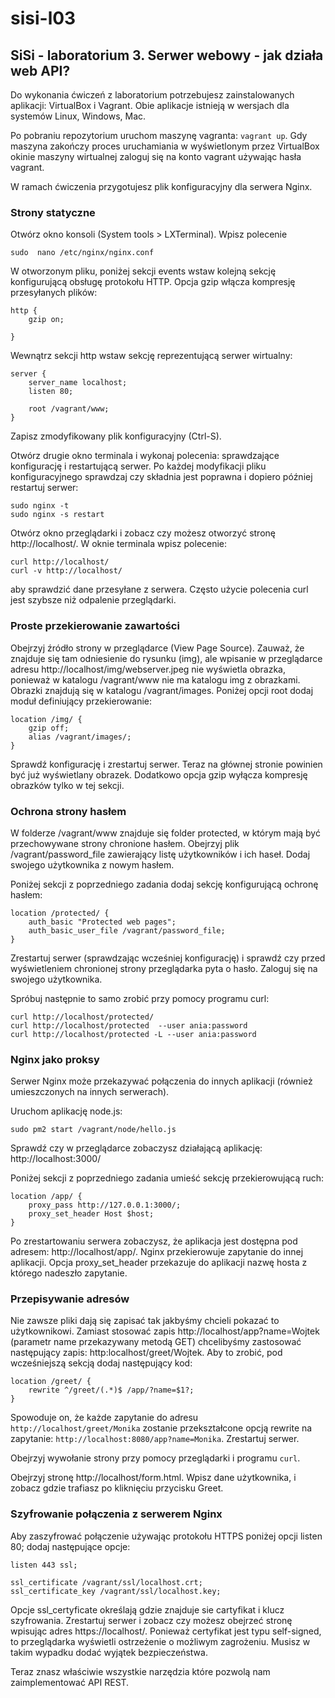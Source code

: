 # sisi-l03

## SiSi - laboratorium 3. Serwer webowy - jak działa web API?

Do wykonania ćwiczeń z laboratorium potrzebujesz zainstalowanych aplikacji: VirtualBox i Vagrant. Obie aplikacje istnieją w wersjach dla systemów Linux, Windows, Mac.

Po pobraniu repozytorium uruchom maszynę vagranta: `vagrant up`. Gdy maszyna zakończy proces uruchamiania w wyświetlonym przez VirtualBox okinie maszyny wirtualnej zaloguj się na konto vagrant używając hasła vagrant.

W ramach ćwiczenia przygotujesz plik konfiguracyjny dla serwera Nginx.

### Strony statyczne

Otwórz okno konsoli (System tools > LXTerminal). Wpisz polecenie
```
sudo  nano /etc/nginx/nginx.conf
```
W otworzonym pliku, poniżej sekcji events wstaw kolejną sekcję konfigurującą obsługę protokołu HTTP. Opcja gzip włącza kompresję przesyłanych plików:
```
http {
    gzip on;

}
```

Wewnątrz sekcji http wstaw sekcję reprezentującą serwer wirtualny:
```
server {
    server_name localhost;
    listen 80;

    root /vagrant/www;
}
```
Zapisz zmodyfikowany plik konfiguracyjny (Ctrl-S).

Otwórz drugie okno terminala i wykonaj polecenia: sprawdzające konfigurację i restartującą serwer. Po każdej modyfikacji pliku konfiguracyjnego sprawdzaj czy składnia jest poprawna i dopiero później restartuj serwer:
```
sudo nginx -t
sudo nginx -s restart
```

Otwórz okno przeglądarki i zobacz czy możesz otworzyć stronę http://localhost/. W oknie terminala wpisz polecenie:
```
curl http://localhost/
curl -v http://localhost/
```
aby sprawdzić dane przesyłane z serwera. Często użycie polecenia curl jest szybsze niż odpalenie przeglądarki.


### Proste przekierowanie zawartości 

Obejrzyj źródło strony w przeglądarce (View Page Source). Zauważ, że znajduje się tam odniesienie do rysunku (img), ale wpisanie w przeglądarce adresu http://localhost/img/webserver.jpeg nie wyświetla obrazka, ponieważ w katalogu /vagrant/www nie ma katalogu img z obrazkami. Obrazki znajdują się w katalogu /vagrant/images. Poniżej opcji root dodaj moduł definiujący przekierowanie:
```
location /img/ {
    gzip off;
    alias /vagrant/images/;
}
```
Sprawdź konfigurację i zrestartuj serwer. Teraz na głównej stronie powinien być już wyświetlany obrazek. Dodatkowo opcja gzip wyłącza kompresję obrazków tylko w tej sekcji.

### Ochrona strony hasłem

W folderze /vagrant/www znajduje się folder protected, w którym mają być przechowywane strony chronione hasłem. Obejrzyj plik /vagrant/password_file zawierający listę użytkowników i ich haseł. Dodaj swojego użytkownika z nowym hasłem.

Poniżej sekcji z poprzedniego zadania dodaj sekcję konfigurującą ochronę hasłem:
```
location /protected/ {
    auth_basic "Protected web pages";
    auth_basic_user_file /vagrant/password_file;
}
```
Zrestartuj serwer (sprawdzając wcześniej konfigurację) i sprawdź czy przed wyświetleniem chronionej strony przeglądarka pyta o hasło. Zaloguj się na swojego użytkownika.

Spróbuj następnie to samo zrobić przy pomocy programu curl:
```
curl http://localhost/protected/
curl http://localhost/protected  --user ania:password
curl http://localhost/protected -L --user ania:password
```

### Nginx jako proksy

Serwer Nginx może przekazywać połączenia do innych aplikacji (również umieszczonych na innych serwerach).

Uruchom aplikację node.js:
```
sudo pm2 start /vagrant/node/hello.js
```
Sprawdź czy w przeglądarce zobaczysz działającą aplikację: http://localhost:3000/

Poniżej sekcji z poprzedniego zadania umieść sekcję przekierowującą ruch:
```
location /app/ {
    proxy_pass http://127.0.0.1:3000/;
    proxy_set_header Host $host;
}
```
Po zrestartowaniu serwera zobaczysz, że aplikacja jest dostępna pod adresem: http://localhost/app/. Nginx przekierowuje zapytanie do innej aplikacji. Opcja proxy_set_header przekazuje do aplikacji nazwę hosta z którego nadeszło zapytanie.

### Przepisywanie adresów

Nie zawsze pliki dają się zapisać tak jakbyśmy chcieli pokazać to użytkownikowi. Zamiast stosować zapis http://localhost/app?name=Wojtek (parametr name przekazywany metodą GET) chcelibyśmy zastosować następujący zapis: http:localhost/greet/Wojtek. Aby to zrobić, pod wcześniejszą sekcją dodaj następujący kod:
```
location /greet/ {
    rewrite ^/greet/(.*)$ /app/?name=$1?;
}
```
Spowoduje on, że każde zapytanie do adresu `http://localhost/greet/Monika` zostanie przekształcone opcją rewrite na zapytanie: `http://localhost:8080/app?name=Monika`. 
Zrestartuj serwer.

Obejrzyj wywołanie strony przy pomocy przeglądarki i programu `curl`. 

Obejrzyj stronę http://localhost/form.html. Wpisz dane użytkownika, i zobacz gdzie trafiasz po kliknięciu przycisku Greet.

### Szyfrowanie połączenia z serwerem Nginx

Aby zaszyfrować połączenie używając protokołu HTTPS poniżej opcji listen 80; dodaj następujące opcje:
```
listen 443 ssl;

ssl_certificate /vagrant/ssl/localhost.crt;
ssl_certificate_key /vagrant/ssl/localhost.key;
```
Opcje ssl_certyficate określają gdzie znajduje sie cartyfikat i klucz szyfrowania.
Zrestartuj serwer i zobacz czy możesz obejrzeć stronę wpisując adres https://localhost/.
Ponieważ certyfikat jest typu self-signed, to przeglądarka wyświetli ostrzeżenie o możliwym zagrożeniu. Musisz w takim wypadku dodać wyjątek bezpieczeństwa.
      
Teraz znasz właściwie wszystkie narzędzia które pozwolą nam zaimplementować API REST.
